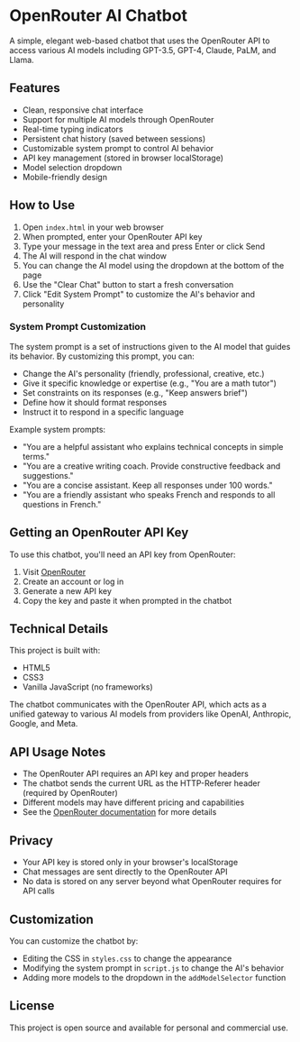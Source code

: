 # OpenRouter AI Chatbot

A simple, elegant web-based chatbot that uses the OpenRouter API to access various AI models including GPT-3.5, GPT-4, Claude, PaLM, and Llama.

## Features

- Clean, responsive chat interface
- Support for multiple AI models through OpenRouter
- Real-time typing indicators
- Persistent chat history (saved between sessions)
- Customizable system prompt to control AI behavior
- API key management (stored in browser localStorage)
- Model selection dropdown
- Mobile-friendly design

## How to Use

1. Open `index.html` in your web browser
2. When prompted, enter your OpenRouter API key
3. Type your message in the text area and press Enter or click Send
4. The AI will respond in the chat window
5. You can change the AI model using the dropdown at the bottom of the page
6. Use the "Clear Chat" button to start a fresh conversation
7. Click "Edit System Prompt" to customize the AI's behavior and personality

### System Prompt Customization

The system prompt is a set of instructions given to the AI model that guides its behavior. By customizing this prompt, you can:

- Change the AI's personality (friendly, professional, creative, etc.)
- Give it specific knowledge or expertise (e.g., "You are a math tutor")
- Set constraints on its responses (e.g., "Keep answers brief")
- Define how it should format responses
- Instruct it to respond in a specific language

Example system prompts:

- "You are a helpful assistant who explains technical concepts in simple terms."
- "You are a creative writing coach. Provide constructive feedback and suggestions."
- "You are a concise assistant. Keep all responses under 100 words."
- "You are a friendly assistant who speaks French and responds to all questions in French."

## Getting an OpenRouter API Key

To use this chatbot, you'll need an API key from OpenRouter:

1. Visit [OpenRouter](https://openrouter.ai/keys)
2. Create an account or log in
3. Generate a new API key
4. Copy the key and paste it when prompted in the chatbot

## Technical Details

This project is built with:

- HTML5
- CSS3
- Vanilla JavaScript (no frameworks)

The chatbot communicates with the OpenRouter API, which acts as a unified gateway to various AI models from providers like OpenAI, Anthropic, Google, and Meta.

## API Usage Notes

- The OpenRouter API requires an API key and proper headers
- The chatbot sends the current URL as the HTTP-Referer header (required by OpenRouter)
- Different models may have different pricing and capabilities
- See the [OpenRouter documentation](https://openrouter.ai/docs) for more details

## Privacy

- Your API key is stored only in your browser's localStorage
- Chat messages are sent directly to the OpenRouter API
- No data is stored on any server beyond what OpenRouter requires for API calls

## Customization

You can customize the chatbot by:

- Editing the CSS in `styles.css` to change the appearance
- Modifying the system prompt in `script.js` to change the AI's behavior
- Adding more models to the dropdown in the `addModelSelector` function

## License

This project is open source and available for personal and commercial use.
